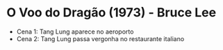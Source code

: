# O Voo do Dragão (1973) - Bruce Lee

- Cena 1: Tang Lung aparece no aeroporto
- Cena 2: Tang Lung passa vergonha no restaurante italiano
